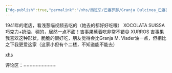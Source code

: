 ```yaml
---
{"dg-publish":true,"permalink":"/xhs/西班牙/巴塞罗那/Granja Dulcinea_巴塞罗那/","tags":["rednote","巴塞罗那"],"updated":"2025-03-30T20:40:27.848+08:00"}
---
```


 

1941年的老店，看浅葱喵视频去吃的（她去的都好好吃哦）
XOCOLATA SUISSA 巧克力+奶油，稠的，居然一点不甜！吉事果蘸着吃非常不错😋
XURROS 吉事果 我喜欢这种形状，脆脆的很好吃，朋友觉得会比Granja M. Viader油一点，但相比之下我更爱这家（这家小但有个二楼，不知道能不能去）

[xhs](https://www.xiaohongshu.com/explore/64a83bdb000000001e0198f1?xsec_token=ABPlpWW_Sbjmy5k7ImJYC_z6qNSe7W6YOWMC2TH1P-d9s=&xsec_source=pc_user)

评论区：===========

